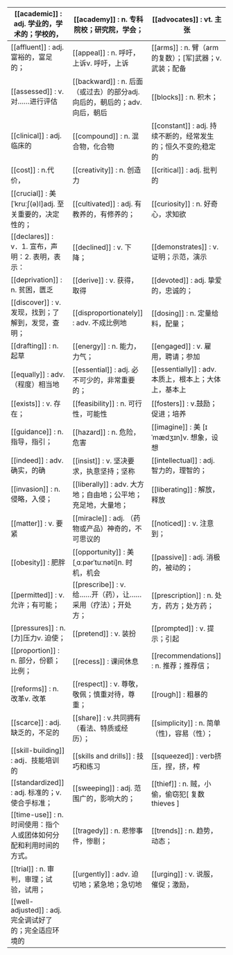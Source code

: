 | [[academic]] : adj. 学业的，学术的；学校的，             | [[academy]] : n. 专科院校；研究院，学会；                       | [[advocates]] : vt. 主张                    |
| -------------------------------------------- | --------------------------------------------------- | ----------------------------------------- |
| [[affluent]] : adj. 富裕的，富足的；                 | [[appeal]] : n. 呼吁，上诉v. 呼吁，上诉                       | [[arms]] : n. 臂（arm 的复数）；[军]武器；v. 武装；配备   |
| [[assessed]] : v. 对……进行评估                    | [[backward]] : n. 后面（或过去）的部分adj. 向后的，朝后的；adv. 向后，朝后 | [[blocks]] : n. 积木；                       |
| [[clinical]] : adj. 临床的                      | [[compound]] : n. 混合物，化合物                           | [[constant]] : adj. 持续不断的，经常发生的；恒久不变的;稳定的 |
| [[cost]] : n.代价，                             | [[creativity]] : n. 创造力                             | [[critical]] : adj. 批判的                   |
| [[crucial]] : 美 [ˈkruːʃ(ə)l]adj. 至关重要的，决定性的； | [[cultivated]] : adj. 有教养的，有修养的；                    | [[curiosity]] : n. 好奇心，求知欲                |
| [[declares]] : v．1. 宣布，声明：2. 表明，表示：          | [[declined]] : v. 下降；                               | [[demonstrates]] : v. 证明；示范，演示            |
| [[deprivation]] : n. 贫困，匮乏                   | [[derive]] : v. 获得，取得                               | [[devoted]] : adj. 挚爱的，忠诚的；               |
| [[discover]] : v. 发现，找到；了解到，发觉，查明；           | [[disproportionately]] : adv. 不成比例地                 | [[dosing]] : n. 定量给料，配量；                  |
| [[drafting]] : n. 起草                         | [[energy]] : n. 能力，力气；                              | [[engaged]] : v. 雇用，聘请；参加                 |
| [[equally]] : adv. （程度）相当地                   | [[essential]] : adj. 必不可少的，非常重要的；                   | [[essentially]] : adv. 本质上，根本上；大体上，基本上    |
| [[exists]] : v. 存在；                          | [[feasibility]] : n. 可行性，可能性                        | [[fosters]] : v.鼓励；促进；培养                  |
| [[guidance]] : n. 指导，指引；                     | [[hazard]] : n. 危险，危害                               | [[imagine]] : 美 [ɪˈmædʒɪn]v. 想象，设想        |
| [[indeed]] : adv. 确实，的确                      | [[insist]] : v. 坚决要求，执意坚持；坚称                        | [[intellectual]] : adj. 智力的，理智的；          |
| [[invasion]] : n. 侵略，入侵；                     | [[liberally]] : adv. 大方地；自由地；公平地；充足地，大量地；           | [[liberating]] : 解放，释放                    |
| [[matter]] : v. 要紧                           | [[miracle]] : adj. （药物或产品）神奇的，不可思议的                 | [[noticed]] : v. 注意到；                     |
| [[obesity]] : 肥胖                             | [[opportunity]] : 美 [ˌɑːpərˈtuːnəti]n. 时机，机会        | [[passive]] : adj. 消极的，被动的；               |
| [[permitted]] : v. 允许；有可能；                   | [[prescribe]] : v. 给……开（药），让……采用（疗法）；开处方；           | [[prescription]] : n. 处方，药方；处方药；          |
| [[pressures]] : n. [力]压力v. 迫使；               | [[pretend]] : v. 装扮                                 | [[prompted]] : v. 提示；引起                   |
| [[proportion]] : n. 部分，份额；比例；                | [[recess]] : 课间休息                                   | [[recommendations]] : n. 推荐；推荐信；          |
| [[reforms]] : n. 改革v. 改革                     | [[respect]] : v. 尊敬，敬佩；慎重对待，尊重；                     | [[rough]] : 粗暴的                           |
| [[scarce]] : adj. 缺乏的，不足的                    | [[share]] : v.共同拥有（看法、特质或经历）；                       | [[simplicity]] : n. 简单（性)，容易（性）；          |
| [[skill-building]] : adj．技能培训的               | [[skills and drills]] : 技巧和练习                       | [[squeezed]] : verb挤压，捏，挤，榨               |
| [[standardized]] : adj. 标准的；v. 使合乎标准；        | [[sweeping]] : adj. 范围广的，影响大的；                      | [[thief]] : n. 贼，小偷，偷窃犯[ 复数 thieves ]     |
| [[time-use]] : n. 时间使用：指个人或团体如何分配和利用时间的方式。   | [[tragedy]] : n. 悲惨事件，惨剧；                           | [[trends]] : n. 趋势，动态；                    |
| [[trial]] : n. 审判，审理；试验，试用；                  | [[urgently]] : adv. 迫切地；紧急地；急切地                     | [[urging]] : v. 说服，催促；激励，                 |
| [[well-adjusted]] : adj. 完全调试好了的；完全适应环境的     |                                                     |                                           |